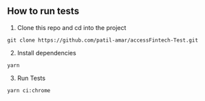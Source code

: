 ## How to run tests

1. Clone this repo and cd into the project

```
git clone https://github.com/patil-amar/accessFintech-Test.git
```

2. Install dependencies

```
yarn
```

3. Run Tests

```
yarn ci:chrome
```
